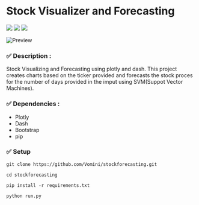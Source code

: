 # Stock Visualizer and Forecasting

![](https://img.shields.io/badge/python-3-brightgreen.svg) ![](https://img.shields.io/badge/plotly-4.14-red.svg) ![](https://img.shields.io/badge/dash-1.2-blue.svg)

![Preview](https://github.com/YogeshUpdhyay/stockforecasting/blob/main/images/dashboard.png)

### ✅ Description :

Stock Visualizing and Forecasting using plotly and dash. This project creates charts based on the ticker provided and forecasts the stock proces for the number of days provided in the imput using SVM(Suppot Vector Machines).

### ✅ Dependencies :

- Plotly
- Dash
- Bootstrap
- pip

### ✅ Setup

```
git clone https://github.com/Vomini/stockforecasting.git

cd stockforecasting

pip install -r requirements.txt

python run.py
```

